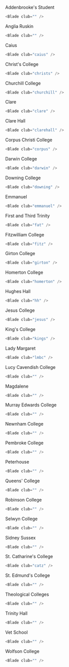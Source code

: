 Addenbrooke's Student

```js
<Blade club="" />
```

Anglia Ruskin

```js
<Blade club="" />
```

Caius

```js
<Blade club="caius" />
```

Christ's College

```js
<Blade club="christs" />
```

Churchill College

```js
<Blade club="churchill" />
```

Clare

```js
<Blade club="clare" />
```

Clare Hall

```js
<Blade club="clarehall" />
```

Corpus Christi College

```js
<Blade club="corpus" />
```

Darwin College

```js
<Blade club="darwin" />
```

Downing College

```js
<Blade club="downing" />
```

Emmanuel

```js
<Blade club="emmanuel" />
```

First and Third Trinity

```js
<Blade club="fat" />
```

Fitzwilliam College

```js
<Blade club="fitz" />
```

Girton College

```js
<Blade club="girton" />
```

Homerton College

```js
<Blade club="homerton" />
```

Hughes Hall

```js
<Blade club="hh" />
```

Jesus College

```js
<Blade club="jesus" />
```

King's College

```js
<Blade club="kings" />
```

Lady Margaret

```js
<Blade club="lmbc" />
```

Lucy Cavendish College

```js
<Blade club="" />
```

Magdalene

```js
<Blade club="" />
```

Murray Edwards College

```js
<Blade club="" />
```

Newnham College

```js
<Blade club="" />
```

Pembroke College

```js
<Blade club="" />
```

Peterhouse

```js
<Blade club="" />
```

Queens' College

```js
<Blade club="" />
```

Robinson College

```js
<Blade club="" />
```

Selwyn College

```js
<Blade club="" />
```

Sidney Sussex

```js
<Blade club="" />
```

St. Catharine's College

```js
<Blade club="catz" />
```

St. Edmund's College

```js
<Blade club="" />
```

Theological Colleges

```js
<Blade club="" />
```

Trinity Hall

```js
<Blade club="" />
```

Vet School

```js
<Blade club="" />
```

Wolfson College

```js
<Blade club="" />
```

